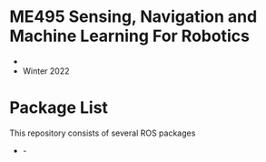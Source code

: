 # ME495 Sensing, Navigation and Machine Learning For Robotics
* <First Name> <Last Name>
* Winter 2022
# Package List
This repository consists of several ROS packages
- <PACKAGE1> - <one sentence description>